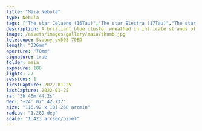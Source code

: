 ```yaml
---
title: "Maia Nebula"
type: Nebula
tags: ["The star Celaeno (16Tau)","The star Electra (17Tau)","The star 18Tau","The star Taygeta (19Tau)","The star Sterope I (21Tau)","The star Merope (23Tau)","The star ηTau","The star Atlas (27Tau)","The star Pleione (28Tau)","NGC1432","NGC1435","IC349","Barnard's Merope Nebula","Maia Nebula","Merope Nebula"]
description: A brilliant blue cluster wreathed in intricate strands of nebula.
image: /assets/images/gallery/maia/thumb.jpg
telescope: Svbony sv503 70ED
length: "336mm"
aperture: "70mm"
signature: true
folder: maia
exposure: 180
lights: 27
sessions: 1
firstCapture: 2022-01-25 
lastCapture: 2022-01-25
ra: "3h 46m 44.2s"
dec: "+24° 07' 42.737"
size: "116.92 x 101.268 arcmin"
radius: "1.289 deg"
scale: "1.423 arcsec/pixel"
---
```

